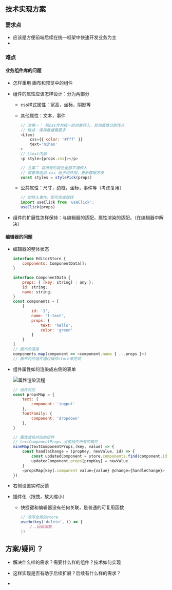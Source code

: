 ## 技术实现方案

### 需求点

* 应该是方便前端后续在统一框架中快速开发业务为主
* 

### 难点

#### 业务组件库的问题

* 怎样重用 画布和预览中的组件

* 组件的属性应该怎样设计：分为两部分

  * css样式属性：宽高，坐标，阴影等

  * 其他属性：文本，事件

    ```js
    // 方案一： 把css作为统一的对象传入，其他属性分别传入
    // 缺点：保存数据需要多
    <Ltext
    	css={{ color: '#fff' }}
        text='nihao'
    >
    // Ltext内部
    <p style={props.css}></p>
    
    // 方案二 将所有的属性全部平铺传入
    // 需要筛选出 css 给子组件用，更新数据方便
    const styles = stylePick(props)
    ```

  * 公共属性：尺寸，边框，坐标，事件等（考虑复用）

    ```js
    // 如导入事件，即可完成跳转
    import useClick from 'useClick';
    useClick(props)
    ```

* 组件的扩展性怎样保持：与编辑器的适配，属性渲染的适配。（在编辑器中解决）

#### 编辑器的问题

* 编辑器的整体状态

  ```js
  interface EditorStore {
      components: ComponentData[];
  }
  
  interface ComponentData {
      props: { [key: string] : any };
      id: string;
      name: string;
  }
  const components = [
      {
          id: '1', 
          name: 'l-text',
          props: {
              text: 'hello',
              color: 'green'
          }
      }
  ]
  // 画布的渲染
  components.map(component => <component.name { ...props }>)
  // 画布内的组件通过操作store来完成
  
  ```

  

* 组件属性如何渲染成右侧的表单

  ![属性渲染流程](G:\doc\media\编辑器状态流程.png)

  ```js
  // 组件对应
  const propsMap = {
      text: {
          component: 'inpput'
      },
      fontFamily: {
          component: 'dropdown'
      },
  }
  
  // 属性渲染对应的组件 
  // textComponentProps 当前组件所有的属性
  mineMap(textComponentProps,(key, value) => {
      const handleChange = (propKey, newValue, id) => {
          const updatedComponent = store.components.find(component.id === id)
          updatedComponent.props[propKey] = newValue
      }
      <propsMap[key].component value={value} @change={handleChange}>
  })
  ```

  

* 右侧设置实时反馈

* 插件化（拖拽，放大缩小）

  * 快捷键和编辑器没有任何关联，是普通的可复用函数

    ```js
    // 改写全局的store
    useHotkey('delete', () => {
        /..回调函数
    })
    ```

    

## 方案/疑问 ？



* 解决什么样的需求？需要什么样的组件？技术如何实现

* 这样实现是否有助于后续扩展？后续有什么样的需求？

* 

  
